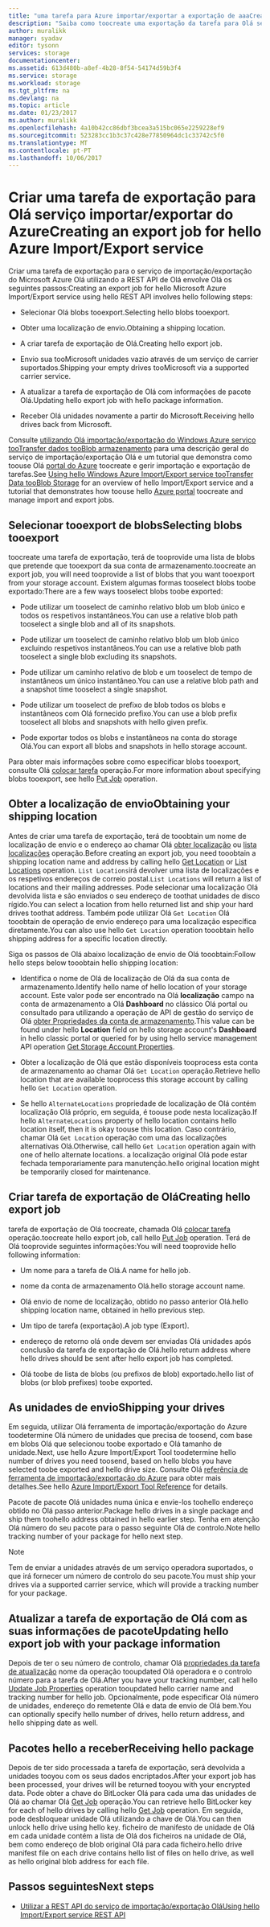 ```yaml
---
title: "uma tarefa para Azure importar/exportar a exportação de aaaCreate | Microsoft Docs"
description: "Saiba como toocreate uma exportação da tarefa para Olá serviço de importação/exportação do Microsoft Azure."
author: muralikk
manager: syadav
editor: tysonn
services: storage
documentationcenter: 
ms.assetid: 613d480b-a8ef-4b28-8f54-54174d59b3f4
ms.service: storage
ms.workload: storage
ms.tgt_pltfrm: na
ms.devlang: na
ms.topic: article
ms.date: 01/23/2017
ms.author: muralikk
ms.openlocfilehash: 4a10b42cc86dbf3bcea3a515bc065e2259228ef9
ms.sourcegitcommit: 523283cc1b3c37c428e77850964dc1c33742c5f0
ms.translationtype: MT
ms.contentlocale: pt-PT
ms.lasthandoff: 10/06/2017
---
```

# <a name="creating-an-export-job-for-hello-azure-importexport-service"></a><span data-ttu-id="c613c-103">Criar uma tarefa de exportação para Olá serviço importar/exportar do Azure</span><span class="sxs-lookup"><span data-stu-id="c613c-103">Creating an export job for hello Azure Import/Export service</span></span>
<span data-ttu-id="c613c-104">Criar uma tarefa de exportação para o serviço de importação/exportação do Microsoft Azure Olá utilizando a REST API de Olá envolve Olá os seguintes passos:</span><span class="sxs-lookup"><span data-stu-id="c613c-104">Creating an export job for hello Microsoft Azure Import/Export service using hello REST API involves hello following steps:</span></span>

-   <span data-ttu-id="c613c-105">Selecionar Olá blobs tooexport.</span><span class="sxs-lookup"><span data-stu-id="c613c-105">Selecting hello blobs tooexport.</span></span>

-   <span data-ttu-id="c613c-106">Obter uma localização de envio.</span><span class="sxs-lookup"><span data-stu-id="c613c-106">Obtaining a shipping location.</span></span>

-   <span data-ttu-id="c613c-107">A criar tarefa de exportação de Olá.</span><span class="sxs-lookup"><span data-stu-id="c613c-107">Creating hello export job.</span></span>

-   <span data-ttu-id="c613c-108">Envio sua tooMicrosoft unidades vazio através de um serviço de carrier suportados.</span><span class="sxs-lookup"><span data-stu-id="c613c-108">Shipping your empty drives tooMicrosoft via a supported carrier service.</span></span>

-   <span data-ttu-id="c613c-109">A atualizar a tarefa de exportação de Olá com informações de pacote Olá.</span><span class="sxs-lookup"><span data-stu-id="c613c-109">Updating hello export job with hello package information.</span></span>

-   <span data-ttu-id="c613c-110">Receber Olá unidades novamente a partir do Microsoft.</span><span class="sxs-lookup"><span data-stu-id="c613c-110">Receiving hello drives back from Microsoft.</span></span>

 <span data-ttu-id="c613c-111">Consulte [utilizando Olá importação/exportação do Windows Azure serviço tooTransfer dados tooBlob armazenamento](storage-import-export-service.md) para uma descrição geral do serviço de importação/exportação Olá e um tutorial que demonstra como toouse Olá [portal do Azure](https://portal.azure.com/) toocreate e gerir importação e exportação de tarefas.</span><span class="sxs-lookup"><span data-stu-id="c613c-111">See [Using hello Windows Azure Import/Export service tooTransfer Data tooBlob Storage](storage-import-export-service.md) for an overview of hello Import/Export service and a tutorial that demonstrates how toouse hello [Azure portal](https://portal.azure.com/) toocreate and manage import and export jobs.</span></span>

## <a name="selecting-blobs-tooexport"></a><span data-ttu-id="c613c-112">Selecionar tooexport de blobs</span><span class="sxs-lookup"><span data-stu-id="c613c-112">Selecting blobs tooexport</span></span>
 <span data-ttu-id="c613c-113">toocreate uma tarefa de exportação, terá de tooprovide uma lista de blobs que pretende que tooexport da sua conta de armazenamento.</span><span class="sxs-lookup"><span data-stu-id="c613c-113">toocreate an export job, you will need tooprovide a list of blobs that you want tooexport from your storage account.</span></span> <span data-ttu-id="c613c-114">Existem algumas formas tooselect blobs toobe exportado:</span><span class="sxs-lookup"><span data-stu-id="c613c-114">There are a few ways tooselect blobs toobe exported:</span></span>

-   <span data-ttu-id="c613c-115">Pode utilizar um tooselect de caminho relativo blob um blob único e todos os respetivos instantâneos.</span><span class="sxs-lookup"><span data-stu-id="c613c-115">You can use a relative blob path tooselect a single blob and all of its snapshots.</span></span>

-   <span data-ttu-id="c613c-116">Pode utilizar um tooselect de caminho relativo blob um blob único excluindo respetivos instantâneos.</span><span class="sxs-lookup"><span data-stu-id="c613c-116">You can use a relative blob path tooselect a single blob excluding its snapshots.</span></span>

-   <span data-ttu-id="c613c-117">Pode utilizar um caminho relativo de blob e um tooselect de tempo de instantâneos um único instantâneo.</span><span class="sxs-lookup"><span data-stu-id="c613c-117">You can use a relative blob path and a snapshot time tooselect a single snapshot.</span></span>

-   <span data-ttu-id="c613c-118">Pode utilizar um tooselect de prefixo de blob todos os blobs e instantâneos com Olá fornecido prefixo.</span><span class="sxs-lookup"><span data-stu-id="c613c-118">You can use a blob prefix tooselect all blobs and snapshots with hello given prefix.</span></span>

-   <span data-ttu-id="c613c-119">Pode exportar todos os blobs e instantâneos na conta do storage Olá.</span><span class="sxs-lookup"><span data-stu-id="c613c-119">You can export all blobs and snapshots in hello storage account.</span></span>

 <span data-ttu-id="c613c-120">Para obter mais informações sobre como especificar blobs tooexport, consulte Olá [colocar tarefa](/rest/api/storageimportexport/jobs#Jobs_CreateOrUpdate) operação.</span><span class="sxs-lookup"><span data-stu-id="c613c-120">For more information about specifying blobs tooexport, see hello [Put Job](/rest/api/storageimportexport/jobs#Jobs_CreateOrUpdate) operation.</span></span>

## <a name="obtaining-your-shipping-location"></a><span data-ttu-id="c613c-121">Obter a localização de envio</span><span class="sxs-lookup"><span data-stu-id="c613c-121">Obtaining your shipping location</span></span>
<span data-ttu-id="c613c-122">Antes de criar uma tarefa de exportação, terá de tooobtain um nome de localização de envio e o endereço ao chamar Olá [obter localização](https://portal.azure.com) ou [lista localizações](/rest/api/storageimportexport/listlocations) operação.</span><span class="sxs-lookup"><span data-stu-id="c613c-122">Before creating an export job, you need tooobtain a shipping location name and address by calling hello [Get Location](https://portal.azure.com) or [List Locations](/rest/api/storageimportexport/listlocations) operation.</span></span> <span data-ttu-id="c613c-123">`List Locations`irá devolver uma lista de localizações e os respetivos endereços de correio postal.</span><span class="sxs-lookup"><span data-stu-id="c613c-123">`List Locations` will return a list of locations and their mailing addresses.</span></span> <span data-ttu-id="c613c-124">Pode selecionar uma localização Olá devolvida lista e são enviados o seu endereço de toothat unidades de disco rígido.</span><span class="sxs-lookup"><span data-stu-id="c613c-124">You can select a location from hello returned list and ship your hard drives toothat address.</span></span> <span data-ttu-id="c613c-125">Também pode utilizar Olá `Get Location` Olá tooobtain de operação de envio endereço para uma localização específica diretamente.</span><span class="sxs-lookup"><span data-stu-id="c613c-125">You can also use hello `Get Location` operation tooobtain hello shipping address for a specific location directly.</span></span>

<span data-ttu-id="c613c-126">Siga os passos de Olá abaixo localização de envio de Olá tooobtain:</span><span class="sxs-lookup"><span data-stu-id="c613c-126">Follow hello steps below tooobtain hello shipping location:</span></span>

-   <span data-ttu-id="c613c-127">Identifica o nome de Olá de localização de Olá da sua conta de armazenamento.</span><span class="sxs-lookup"><span data-stu-id="c613c-127">Identify hello name of hello location of your storage account.</span></span> <span data-ttu-id="c613c-128">Este valor pode ser encontrado na Olá **localização** campo na conta de armazenamento a Olá **Dashboard** no clássico Olá portal ou consultado para utilizando a operação de API de gestão do serviço de Olá [obter Propriedades da conta de armazenamento](/rest/api/storagerp/storageaccounts#StorageAccounts_GetProperties).</span><span class="sxs-lookup"><span data-stu-id="c613c-128">This value can be found under hello **Location** field on hello storage account's **Dashboard** in hello classic portal or queried for by using hello service management API operation [Get Storage Account Properties](/rest/api/storagerp/storageaccounts#StorageAccounts_GetProperties).</span></span>

-   <span data-ttu-id="c613c-129">Obter a localização de Olá que estão disponíveis tooprocess esta conta de armazenamento ao chamar Olá `Get Location` operação.</span><span class="sxs-lookup"><span data-stu-id="c613c-129">Retrieve hello location that are available tooprocess this storage account by calling hello `Get Location` operation.</span></span>

-   <span data-ttu-id="c613c-130">Se hello `AlternateLocations` propriedade de localização de Olá contém localização Olá próprio, em seguida, é toouse pode nesta localização.</span><span class="sxs-lookup"><span data-stu-id="c613c-130">If hello `AlternateLocations` property of hello location contains hello location itself, then it is okay toouse this location.</span></span> <span data-ttu-id="c613c-131">Caso contrário, chamar Olá `Get Location` operação com uma das localizações alternativas Olá.</span><span class="sxs-lookup"><span data-stu-id="c613c-131">Otherwise, call hello `Get Location` operation again with one of hello alternate locations.</span></span> <span data-ttu-id="c613c-132">a localização original Olá pode estar fechada temporariamente para manutenção.</span><span class="sxs-lookup"><span data-stu-id="c613c-132">hello original location might be temporarily closed for maintenance.</span></span>

## <a name="creating-hello-export-job"></a><span data-ttu-id="c613c-133">Criar tarefa de exportação de Olá</span><span class="sxs-lookup"><span data-stu-id="c613c-133">Creating hello export job</span></span>
 <span data-ttu-id="c613c-134">tarefa de exportação de Olá toocreate, chamada Olá [colocar tarefa](/rest/api/storageimportexport/jobs#Jobs_CreateOrUpdate) operação.</span><span class="sxs-lookup"><span data-stu-id="c613c-134">toocreate hello export job, call hello [Put Job](/rest/api/storageimportexport/jobs#Jobs_CreateOrUpdate) operation.</span></span> <span data-ttu-id="c613c-135">Terá de Olá tooprovide seguintes informações:</span><span class="sxs-lookup"><span data-stu-id="c613c-135">You will need tooprovide hello following information:</span></span>

-   <span data-ttu-id="c613c-136">Um nome para a tarefa de Olá.</span><span class="sxs-lookup"><span data-stu-id="c613c-136">A name for hello job.</span></span>

-   <span data-ttu-id="c613c-137">nome da conta de armazenamento Olá.</span><span class="sxs-lookup"><span data-stu-id="c613c-137">hello storage account name.</span></span>

-   <span data-ttu-id="c613c-138">Olá envio de nome de localização, obtido no passo anterior Olá.</span><span class="sxs-lookup"><span data-stu-id="c613c-138">hello shipping location name, obtained in hello previous step.</span></span>

-   <span data-ttu-id="c613c-139">Um tipo de tarefa (exportação).</span><span class="sxs-lookup"><span data-stu-id="c613c-139">A job type (Export).</span></span>

-   <span data-ttu-id="c613c-140">endereço de retorno olá onde devem ser enviadas Olá unidades após conclusão da tarefa de exportação de Olá.</span><span class="sxs-lookup"><span data-stu-id="c613c-140">hello return address where hello drives should be sent after hello export job has completed.</span></span>

-   <span data-ttu-id="c613c-141">Olá toobe de lista de blobs (ou prefixos de blob) exportado.</span><span class="sxs-lookup"><span data-stu-id="c613c-141">hello list of blobs (or blob prefixes) toobe exported.</span></span>

## <a name="shipping-your-drives"></a><span data-ttu-id="c613c-142">As unidades de envio</span><span class="sxs-lookup"><span data-stu-id="c613c-142">Shipping your drives</span></span>
 <span data-ttu-id="c613c-143">Em seguida, utilizar Olá ferramenta de importação/exportação do Azure toodetermine Olá número de unidades que precisa de toosend, com base em blobs Olá que selecionou toobe exportado e Olá tamanho de unidade.</span><span class="sxs-lookup"><span data-stu-id="c613c-143">Next, use hello Azure Import/Export Tool toodetermine hello number of drives you need toosend, based on hello blobs you have selected toobe exported and hello drive size.</span></span> <span data-ttu-id="c613c-144">Consulte Olá [referência de ferramenta de importação/exportação do Azure](storage-import-export-tool-how-to-v1.md) para obter mais detalhes.</span><span class="sxs-lookup"><span data-stu-id="c613c-144">See hello [Azure Import/Export Tool Reference](storage-import-export-tool-how-to-v1.md) for details.</span></span>

 <span data-ttu-id="c613c-145">Pacote de pacote Olá unidades numa única e envie-los toohello endereço obtido no Olá passo anterior.</span><span class="sxs-lookup"><span data-stu-id="c613c-145">Package hello drives in a single package and ship them toohello address obtained in hello earlier step.</span></span> <span data-ttu-id="c613c-146">Tenha em atenção Olá número do seu pacote para o passo seguinte Olá de controlo.</span><span class="sxs-lookup"><span data-stu-id="c613c-146">Note hello tracking number of your package for hello next step.</span></span>

> [!NOTE]
>  <span data-ttu-id="c613c-147">Tem de enviar a unidades através de um serviço operadora suportados, o que irá fornecer um número de controlo do seu pacote.</span><span class="sxs-lookup"><span data-stu-id="c613c-147">You must ship your drives via a supported carrier service, which will provide a tracking number for your package.</span></span>

## <a name="updating-hello-export-job-with-your-package-information"></a><span data-ttu-id="c613c-148">Atualizar a tarefa de exportação de Olá com as suas informações de pacote</span><span class="sxs-lookup"><span data-stu-id="c613c-148">Updating hello export job with your package information</span></span>
 <span data-ttu-id="c613c-149">Depois de ter o seu número de controlo, chamar Olá [propriedades da tarefa de atualização](/rest/api/storageimportexport/jobs#Jobs_Update) nome da operação tooupdated Olá operadora e o controlo número para a tarefa de Olá.</span><span class="sxs-lookup"><span data-stu-id="c613c-149">After you have your tracking number, call hello [Update Job Properties](/rest/api/storageimportexport/jobs#Jobs_Update) operation tooupdated hello carrier name and tracking number for hello job.</span></span> <span data-ttu-id="c613c-150">Opcionalmente, pode especificar Olá número de unidades, endereço do remetente Olá e data de envio de Olá bem.</span><span class="sxs-lookup"><span data-stu-id="c613c-150">You can optionally specify hello number of drives, hello return address, and hello shipping date as well.</span></span>

## <a name="receiving-hello-package"></a><span data-ttu-id="c613c-151">Pacotes hello a receber</span><span class="sxs-lookup"><span data-stu-id="c613c-151">Receiving hello package</span></span>
 <span data-ttu-id="c613c-152">Depois de ter sido processada a tarefa de exportação, será devolvida a unidades tooyou com os seus dados encriptados.</span><span class="sxs-lookup"><span data-stu-id="c613c-152">After your export job has been processed, your drives will be returned tooyou with your encrypted data.</span></span> <span data-ttu-id="c613c-153">Pode obter a chave do BitLocker Olá para cada uma das unidades de Olá ao chamar Olá [Get Job](/rest/api/storageimportexport/jobs#Jobs_Get) operação.</span><span class="sxs-lookup"><span data-stu-id="c613c-153">You can retrieve hello BitLocker key for each of hello drives by calling hello [Get Job](/rest/api/storageimportexport/jobs#Jobs_Get) operation.</span></span> <span data-ttu-id="c613c-154">Em seguida, pode desbloquear unidade Olá utilizando a chave de Olá.</span><span class="sxs-lookup"><span data-stu-id="c613c-154">You can then unlock hello drive using hello key.</span></span> <span data-ttu-id="c613c-155">ficheiro de manifesto de unidade de Olá em cada unidade contém a lista de Olá dos ficheiros na unidade de Olá, bem como endereço de blob original Olá para cada ficheiro.</span><span class="sxs-lookup"><span data-stu-id="c613c-155">hello drive manifest file on each drive contains hello list of files on hello drive, as well as hello original blob address for each file.</span></span>

## <a name="next-steps"></a><span data-ttu-id="c613c-156">Passos seguintes</span><span class="sxs-lookup"><span data-stu-id="c613c-156">Next steps</span></span>

* [<span data-ttu-id="c613c-157">Utilizar a REST API do serviço de importação/exportação Olá</span><span class="sxs-lookup"><span data-stu-id="c613c-157">Using hello Import/Export service REST API</span></span>](storage-import-export-using-the-rest-api.md)
